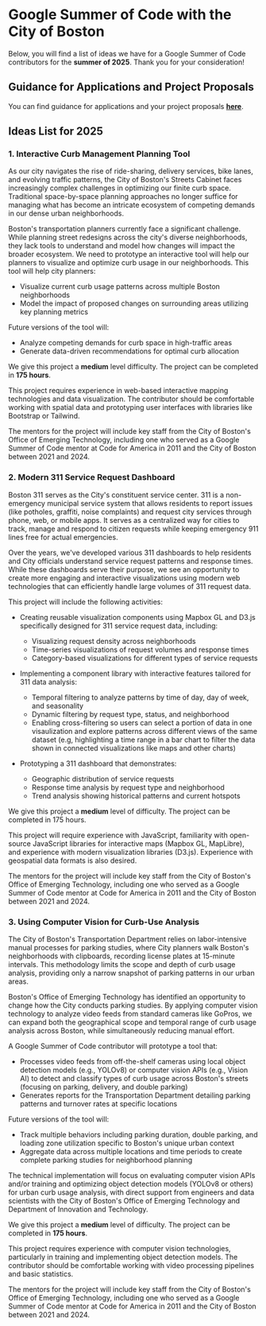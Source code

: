 # Google Summer of Code with the City of Boston

Below, you will find a list of ideas we have for a Google Summer of Code contributors for the **summer of 2025**. Thank you for your consideration!

## Guidance for Applications and Project Proposals

You can find guidance for applications and your project proposals **[here](https://cityofboston.github.io/summerofcode/guidance)**.

## Ideas List for 2025

### 1. Interactive Curb Management Planning Tool

As our city navigates the rise of ride-sharing, delivery services, bike lanes, and evolving traffic patterns, the City of Boston's Streets Cabinet faces increasingly complex challenges in optimizing our finite curb space. Traditional space-by-space planning approaches no longer suffice for managing what has become an intricate ecosystem of competing demands in our dense urban neighborhoods.

Boston's transportation planners currently face a significant challenge. While planning street redesigns across the city's diverse neighborhoods, they lack tools to understand and model how changes will impact the broader ecosystem. We need to prototype an interactive tool will help our planners to visualize and optimize curb usage in our neighborhoods.  This tool will help city planners:
- Visualize current curb usage patterns across multiple Boston neighborhoods
- Model the impact of proposed changes on surrounding areas utilizing key planning metrics

Future versions of the tool will:
- Analyze competing demands for curb space in high-traffic areas
- Generate data-driven recommendations for optimal curb allocation

We give this project a **medium** level difficulty. The project can be completed in **175 hours**.

This project requires experience in web-based interactive mapping technologies and data visualization. The contributor should be comfortable working with spatial data and prototyping user interfaces with libraries like Bootstrap or Tailwind.

The mentors for the project will include key staff from the City of Boston's Office of Emerging Technology, including one who served as a Google Summer of Code mentor at Code for America in 2011 and the City of Boston between 2021 and 2024.

### 2. Modern 311 Service Request Dashboard

Boston 311 serves as the City's constituent service center. 311 is a non-emergency municipal service system that allows residents to report issues (like potholes, graffiti, noise complaints) and request city services through phone, web, or mobile apps. It serves as a centralized way for cities to track, manage and respond to citizen requests while keeping emergency 911 lines free for actual emergencies.

Over the years, we've developed various 311 dashboards to help residents and City officials understand service request patterns and response times. While these dashboards serve their purpose, we see an opportunity to create more engaging and interactive visualizations using modern web technologies that can efficiently handle large volumes of 311 request data.

This project will include the following activities: 

* Creating reusable visualization components using Mapbox GL and D3.js specifically designed for 311 service request data, including:

  * Visualizing request density across neighborhoods
  * Time-series visualizations of request volumes and response times
  * Category-based visualizations for different types of service requests

* Implementing a component library with interactive features tailored for 311 data analysis:

  * Temporal filtering to analyze patterns by time of day, day of week, and seasonality
  * Dynamic filtering by request type, status, and neighborhood
  * Enabling cross-filtering so users can select a portion of data in one visaulization and explore patterns across different views of the same dataset (e.g, highlighting a time range in a bar chart to filter the data shown in connected visualizations like maps and other charts)

* Prototyping a 311 dashboard that demonstrates:

  * Geographic distribution of service requests
  * Response time analysis by request type and neighborhood
  * Trend analysis showing historical patterns and current hotspots

We give this project a **medium** level of difficulty. The project can be completed in 175 hours.

This project will require experience with JavaScript, familiarity with open-source JavaScript libraries for interactive maps (Mapbox GL, MapLibre), and experience with modern visualization libraries (D3.js). Experience with geospatial data formats is also desired.

The mentors for the project will include key staff from the City of Boston's Office of Emerging Technology, including one who served as a Google Summer of Code mentor at Code for America in 2011 and the City of Boston between 2021 and 2024.

### 3. Using Computer Vision for Curb-Use Analysis

The City of Boston's Transportation Department relies on labor-intensive manual processes for parking studies, where City planners walk Boston's neighborhoods with clipboards, recording license plates at 15-minute intervals. This methodology limits the scope and depth of curb usage analysis, providing only a narrow snapshot of parking patterns in our urban areas.

Boston's Office of Emerging Technology has identified an opportunity to change how the City conducts parking studies. By applying computer vision technology to analyze video feeds from standard cameras like GoPros, we can expand both the geographical scope and temporal range of curb usage analysis across Boston, while simultaneously reducing manual effort.

A Google Summer of Code contributor will prototype a tool that:
- Processes video feeds from off-the-shelf cameras using local object detection models (e.g., YOLOv8) or computer vision APIs (e.g., Vision AI) to detect and classify types of curb usage across Boston's streets (focusing on parking, delivery, and double parking)
- Generates reports for the Transportation Department detailing parking patterns and turnover rates at specific locations

Future versions of the tool will:
- Track multiple behaviors including parking duration, double parking, and loading zone utilization specific to Boston's unique urban context
- Aggregate data across multiple locations and time periods to create complete parking studies for neighborhood planning

The technical implementation will focus on evaluating computer vision APIs and/or training and optimizing object detection models (YOLOv8  or others) for urban curb usage analysis, with direct support from engineers and data scientists with the City of Boston's Office of Emerging Technology and Department of Innovation and Technology.

We give this project a **medium** level of difficulty. The project can be completed in **175 hours**.

This project requires experience with computer vision technologies, particularly in training and implementing object detection models. The contributor should be comfortable working with video processing pipelines and basic statistics.

The mentors for the project will include key staff from the City of Boston's Office of Emerging Technology, including one who served as a Google Summer of Code mentor at Code for America in 2011 and the City of Boston between 2021 and 2024.
